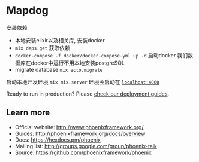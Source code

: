 # Mapdog

安装依赖

  * 本地安装elixir以及相关库, 安装docker
  * `mix deps.get` 获取依赖
  * `docker-compose -f docker/docker-compose.yml up -d` 启动docker 我们数据库在docker中运行不用本地安装postgreSQL
  * migrate database `mix ecto.migrate`

启动本地开发环境
`mix mix.server` 环境会启动在 [`localhost:4000`](http://localhost:4000)

Ready to run in production? Please [check our deployment guides](http://www.phoenixframework.org/docs/deployment).

## Learn more

  * Official website: http://www.phoenixframework.org/
  * Guides: http://phoenixframework.org/docs/overview
  * Docs: https://hexdocs.pm/phoenix
  * Mailing list: http://groups.google.com/group/phoenix-talk
  * Source: https://github.com/phoenixframework/phoenix
